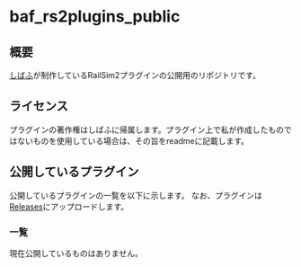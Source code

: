 # baf_rs2plugins_public
## 概要
[しばふ](https://x.com/bafften_im)が制作しているRailSim2プラグインの公開用のリポジトリです。

## ライセンス
プラグインの著作権はしばふに帰属します。プラグイン上で私が作成したものではないものを使用している場合は、その旨をreadmeに記載します。

## 公開しているプラグイン
公開しているプラグインの一覧を以下に示します。
なお、プラグインは[Releases](https://github.com/baf1n/baf_rs2plugins_public/releases/)にアップロードします。

### 一覧
現在公開しているものはありません。
